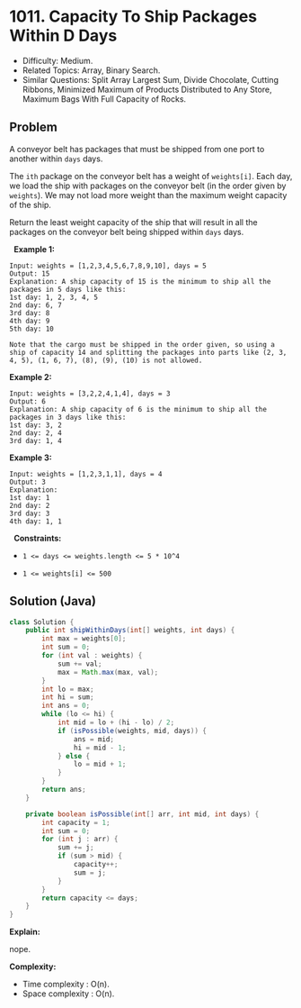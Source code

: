 # 1011. Capacity To Ship Packages Within D Days

- Difficulty: Medium.
- Related Topics: Array, Binary Search.
- Similar Questions: Split Array Largest Sum, Divide Chocolate, Cutting Ribbons, Minimized Maximum of Products Distributed to Any Store, Maximum Bags With Full Capacity of Rocks.

## Problem

A conveyor belt has packages that must be shipped from one port to another within ```days``` days.

The ```ith``` package on the conveyor belt has a weight of ```weights[i]```. Each day, we load the ship with packages on the conveyor belt (in the order given by ```weights```). We may not load more weight than the maximum weight capacity of the ship.

Return the least weight capacity of the ship that will result in all the packages on the conveyor belt being shipped within ```days``` days.

 
**Example 1:**

```
Input: weights = [1,2,3,4,5,6,7,8,9,10], days = 5
Output: 15
Explanation: A ship capacity of 15 is the minimum to ship all the packages in 5 days like this:
1st day: 1, 2, 3, 4, 5
2nd day: 6, 7
3rd day: 8
4th day: 9
5th day: 10

Note that the cargo must be shipped in the order given, so using a ship of capacity 14 and splitting the packages into parts like (2, 3, 4, 5), (1, 6, 7), (8), (9), (10) is not allowed.
```

**Example 2:**

```
Input: weights = [3,2,2,4,1,4], days = 3
Output: 6
Explanation: A ship capacity of 6 is the minimum to ship all the packages in 3 days like this:
1st day: 3, 2
2nd day: 2, 4
3rd day: 1, 4
```

**Example 3:**

```
Input: weights = [1,2,3,1,1], days = 4
Output: 3
Explanation:
1st day: 1
2nd day: 2
3rd day: 3
4th day: 1, 1
```

 
**Constraints:**


	
- ```1 <= days <= weights.length <= 5 * 10^4```
	
- ```1 <= weights[i] <= 500```


## Solution (Java)

```java
class Solution {
    public int shipWithinDays(int[] weights, int days) {
        int max = weights[0];
        int sum = 0;
        for (int val : weights) {
            sum += val;
            max = Math.max(max, val);
        }
        int lo = max;
        int hi = sum;
        int ans = 0;
        while (lo <= hi) {
            int mid = lo + (hi - lo) / 2;
            if (isPossible(weights, mid, days)) {
                ans = mid;
                hi = mid - 1;
            } else {
                lo = mid + 1;
            }
        }
        return ans;
    }

    private boolean isPossible(int[] arr, int mid, int days) {
        int capacity = 1;
        int sum = 0;
        for (int j : arr) {
            sum += j;
            if (sum > mid) {
                capacity++;
                sum = j;
            }
        }
        return capacity <= days;
    }
}
```

**Explain:**

nope.

**Complexity:**

* Time complexity : O(n).
* Space complexity : O(n).
